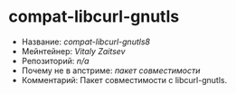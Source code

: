 compat-libcurl-gnutls
================
 * Название:			*compat-libcurl-gnutls8*
 * Мейнтейнер:			*Vitaly Zaitsev*
 * Репозиторий:			*n/a*
 * Почему не в апстриме:	*пакет совместимости*
 * Комментарий:			Пакет совместимости с libcurl-gnutls.
